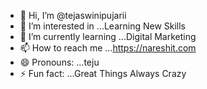 - 👋 Hi, I’m @tejaswinipujarii
- 👀 I’m interested in ...Learning New Skills
- 🌱 I’m currently learning ...Digital Marketing
- 📫 How to reach me ...https://nareshit.com
- 😄 Pronouns: ...teju
- ⚡ Fun fact: ...Great Things Always Crazy

<!---
tejaswinipujarii/tejaswinipujarii is a ✨ special ✨ repository because its `README.md` (this file) appears on your GitHub profile.
You can click the Preview link to take a look at your changes.
--->
